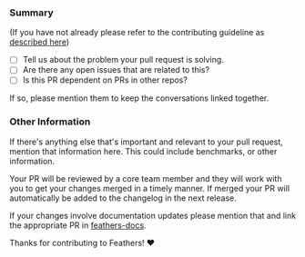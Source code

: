 ### Summary

(If you have not already please refer to the contributing guideline as [described
here](https://github.com/feathersjs/feathers/blob/crow/.github/contributing.md#pull-requests))

- [ ] Tell us about the problem your pull request is solving.
- [ ] Are there any open issues that are related to this?
- [ ] Is this PR dependent on PRs in other repos?

If so, please mention them to keep the conversations linked together.

### Other Information

If there's anything else that's important and relevant to your pull
request, mention that information here. This could include
benchmarks, or other information.

Your PR will be reviewed by a core team member and they will work with you to get your changes merged in a timely manner. If merged your PR will automatically be added to the changelog in the next release.

If your changes involve documentation updates please mention that and link the appropriate PR in [feathers-docs](https://github.com/feathersjs/feathers-docs).

Thanks for contributing to Feathers! :heart:
